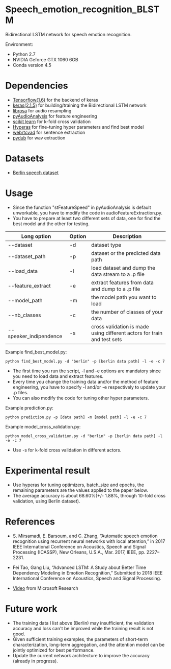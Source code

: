 # Speech_emotion_recognition_BLSTM

Bidirectional LSTM network for speech emotion recognition.

Environment:

- Python 2.7
- NVIDIA Geforce GTX 1060 6GB
- Conda version 4.5

# Dependencies

- [Tensorflow(1.6)](https://github.com/tensorflow/tensorflow/tree/r1.6) for the backend of keras
- [keras(2.1.5)](https://github.com/keras-team/keras) for building/training the Bidirectional LSTM network
- [librosa](https://github.com/librosa/librosa) for audio resampling
- [pyAudioAnalysis](https://github.com/tyiannak/pyAudioAnalysis) for feature engineering
- [scikit learn](https://github.com/scikit-learn/scikit-learn) for k-fold cross validation
- [Hyperas](https://github.com/maxpumperla/hyperas) for fine-tuning hyper parameters and find best model
- [webrtcvad](https://github.com/wiseman/py-webrtcvad) for sentence extraction
- [pydub](https://github.com/jiaaro/pydub) for wav extraction

# Datasets

- [Berlin speech dataset](http://emodb.bilderbar.info/download/)

# Usage

- Since the function "stFeatureSpeed" in pyAudioAnalysis is default unworkable, you have to modify the code in audioFeatureExtraction.py.
- You have to prepare at least two different sets of data, one for find the best model and the other for testing.

Long option | Option | Description
----------- | ------ | -----------
--dataset | -d | dataset type
--dataset_path | -p | dataset or the predicted data path
--load_data | -l | load dataset and dump the data stream to a .p file
--feature_extract | -e | extract features from data and dump to a .p file
--model_path | -m | the model path you want to load
--nb_classes | -c | the number of classes of your data
--speaker_indipendence | -s | cross validation is made using different actors for train and test sets

Example find_best_model.py:

    python find_best_model.py -d "berlin" -p [berlin data path] -l -e -c 7

- The first time you run the script, -l and -e options are mandatory since you need to load data and extract features.
- Every time you change the training data and/or the method of feature engineering, you have to specify -l and/or -e respectively to update your .p files.
- You can also modify the code for tuning other hyper parameters.

Example prediction.py:

    python prediction.py -p [data path] -m [model path] -l -e -c 7

Example model_cross_validation.py:

    python model_cross_validation.py -d "berlin" -p [berlin data path] -l -e -c 7

- Use -s for k-fold cross validation in different actors.

# Experimental result

- Use hyperas for tuning optimizers, batch_size and epochs, the remaining parameters are the values applied to the paper below.
- The average accuracy is about 68.60%(+/- 1.88%, through 10-fold cross validation, using Berlin dataset).

# References

- S. Mirsamadi, E. Barsoum, and C. Zhang, “Automatic speech emotion recognition using recurrent neural networks with local attention,” in 2017 IEEE International Conference on Acoustics, Speech and Signal Processing (ICASSP), New Orleans, U.S.A., Mar. 2017, IEEE, pp. 2227–2231.

- Fei Tao, Gang Liu, “Advanced LSTM: A Study about Better Time Dependency Modeling in Emotion Recognition,” Submitted to 2018 IEEE International Conference on Acoustics, Speech and Signal Processing.

- [Video](https://www.microsoft.com/en-us/research/video/automatic-speech-emotion-recognition-using-recurrent-neural-networks-local-attention/) from Microsoft Research

# Future work

- The training data I list above (Berlin) may insufficient, the validation accuracy and loss can't be improved while the training result is not good.
- Given sufficient training examples, the parameters of short-term characterization, long-term aggregation, and the attention model can be jointly optimized for best performance.
- Update the current network architecture to improve the accuracy (already in progress).
